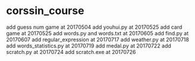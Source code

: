 # corssin_course
add guess num game at 20170504
add youhui.py at 20170525
add card game at 20170525
add words.py and words.txt at 20170605
add find.py at 20170607
add regular_expression at 20170717
add weather.py at 20170718
add words_statistics.py at 20170719
add medal.py at 20170722
add scratch.py at 20170724
add scratch.exe at 20170726